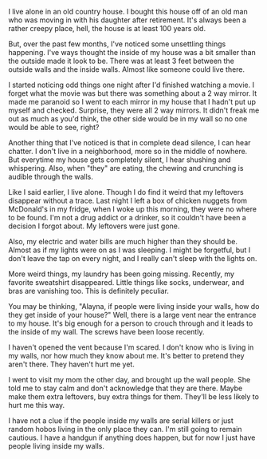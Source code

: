 I live alone in an old country house. I bought this house off of an old man who was moving in with his daughter after retirement. It's always been a rather creepy place, hell, the house is at least 100 years old. 

But, over the past few months, I've noticed some unsettling things happening. I've ways thought the inside of my house was a bit smaller than the outside made it look to be. There was at least 3 feet between the outside walls and the inside walls. Almost like someone could live there. 

I started noticing odd things one night after I'd finished watching a movie. I forget what the movie was but there was something about a 2 way mirror. It made me paranoid so I went to each mirror in my house that I hadn't put up myself and checked. Surprise, they were all 2 way mirrors. It didn't freak me out as much as you'd think, the other side would be in my wall so no one would be able to see, right? 

Another thing that I've noticed is that in complete dead silence, I can hear chatter. I don't live in a neighborhood, more so in the middle of nowhere. But everytime my house gets completely silent, I hear shushing and whispering. Also, when "they" are eating, the chewing and crunching is audible through the walls. 

Like I said earlier, I live alone. Though I do find it weird that my leftovers disappear without a trace. Last night I left a box of chicken nuggets from McDonald's in my fridge, when I woke up this morning, they were no where to be found. I'm not a drug addict or a drinker, so it couldn't have been a decision I forgot about. My leftovers were just gone. 

Also, my electric and water bills are much higher than they should be. Almost as if my lights were on as I was sleeping. I might be forgetful, but I don't leave the tap on every night, and I really can't sleep with the lights on. 

More weird things, my laundry has been going missing. Recently, my favorite sweatshirt disappeared. Little things like socks, underwear, and bras are vanishing too. This is definitely peculiar. 

You may be thinking, "Alayna, if people were living inside your walls, how do they get inside of your house?" Well, there is a large vent near the entrance to my house. It's big enough for a person to crouch through and it leads to the inside of my wall. The screws have been loose recently. 

I haven't opened the vent because I'm scared. I don't know who is living in my walls, nor how much they know about me. It's better to pretend they aren't there. They haven't hurt me yet. 

I went to visit my mom the other day, and brought up the wall people. She told me to stay calm and don't acknowledge that they are there. Maybe make them extra leftovers, buy extra things for them. They'll be less likely to hurt me this way. 

I have not a clue if the people inside my walls are serial killers or just random hobos living in the only place they can. I'm still going to remain cautious. I have a handgun if anything does happen, but for now I just have people living inside my walls.